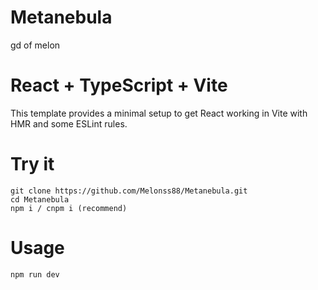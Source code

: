 # Metanebula

gd of melon

# React + TypeScript + Vite

This template provides a minimal setup to get React working in Vite with HMR and some ESLint rules.

# Try it

```
git clone https://github.com/Melonss88/Metanebula.git
cd Metanebula
npm i / cnpm i (recommend)
```

# Usage

```
npm run dev
```
